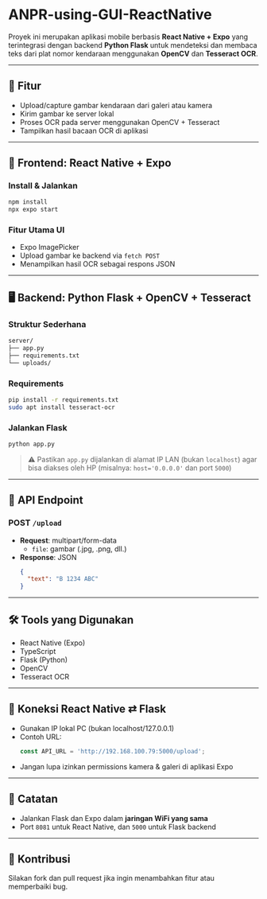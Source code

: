 # ANPR-using-GUI-ReactNative

Proyek ini merupakan aplikasi mobile berbasis **React Native + Expo** yang terintegrasi dengan backend **Python Flask** untuk mendeteksi dan membaca teks dari plat nomor kendaraan menggunakan **OpenCV** dan **Tesseract OCR**.

---

## 🧩 Fitur

- Upload/capture gambar kendaraan dari galeri atau kamera
- Kirim gambar ke server lokal
- Proses OCR pada server menggunakan OpenCV + Tesseract
- Tampilkan hasil bacaan OCR di aplikasi

---

## 📱 Frontend: React Native + Expo

### Install & Jalankan

```bash
npm install
npx expo start
```

### Fitur Utama UI
- Expo ImagePicker
- Upload gambar ke backend via `fetch POST`
- Menampilkan hasil OCR sebagai respons JSON

---

## 🖥️ Backend: Python Flask + OpenCV + Tesseract

### Struktur Sederhana

```bash
server/
├── app.py
├── requirements.txt
└── uploads/
```

### Requirements

```bash
pip install -r requirements.txt
sudo apt install tesseract-ocr
```

### Jalankan Flask

```bash
python app.py
```

> ⚠️ Pastikan `app.py` dijalankan di alamat IP LAN (bukan `localhost`) agar bisa diakses oleh HP (misalnya: `host='0.0.0.0'` dan port `5000`)

---

## 🧠 API Endpoint

### POST `/upload`

- **Request**: multipart/form-data
  - `file`: gambar (.jpg, .png, dll.)
- **Response**: JSON
  ```json
  {
    "text": "B 1234 ABC"
  }
  ```

---

## 🛠️ Tools yang Digunakan

- React Native (Expo)
- TypeScript
- Flask (Python)
- OpenCV
- Tesseract OCR

---

## 📶 Koneksi React Native ⇄ Flask

- Gunakan IP lokal PC (bukan localhost/127.0.0.1)
- Contoh URL:
  ```ts
  const API_URL = 'http://192.168.100.79:5000/upload';
  ```
- Jangan lupa izinkan permissions kamera & galeri di aplikasi Expo

---

## 📌 Catatan

- Jalankan Flask dan Expo dalam **jaringan WiFi yang sama**
- Port `8081` untuk React Native, dan `5000` untuk Flask backend

---

## 🤝 Kontribusi

Silakan fork dan pull request jika ingin menambahkan fitur atau memperbaiki bug.

